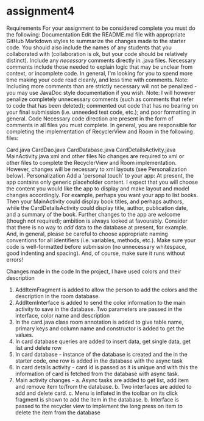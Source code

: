 # assignment4
 Requirements
 For your assignment to be considered complete you must do the following:
Documentation
Edit the README.md file with appropriate GitHub Markdown styles to summarize the changes made to the starter code. You should also include the names of any students that you collaborated with (collaboration is ok, but your code should be relatively distinct).
Include any *necessary* comments directly in .java files. Necessary comments include those needed to explain logic that may be unclear from context, or incomplete code. In general, I'm looking for you to spend more time making your code read cleanly, and less time with comments.
Note: Including more comments than are strictly necessary will not be penalized - you may use JavaDoc style documentation if you wish.
Note: I will however penalize completely unnecessary comments (such as comments that refer to code that has been deleted); commented out code that has no bearing on your final submission (i.e. unneeded test code, etc.); and poor formatting in general.
Code
Necessary code direction are present in the form of comments in all files you must complete.
In general, you are responsible for completing the implementation of RecyclerView and Room in the following files:


Card.java
CardDao.java
CardDatabase.java
CardDetailsActivity.java
MainActivity.java
xml and other files
No changes are required to xml or other files to complete the RecyclerView and Room implementation.
However, changes will be necessary to xml layouts (see Personalization below).
Personalization
Add a 'personal touch' to your app:  At present, the app contains only generic placeholder content. I expect that you will choose the content you would like the app to display and make layout and model changes accordingly. For example, perhaps you want your app to list books. Then your MainActivity could display book titles, and perhaps authors, while the CardDetailsActivity could display title, author, publication date, and a summary of the book.
Further changes to the app are welcome (though not required); ambition is always looked at favourably. Consider that there is no way to *add* data to the database at present, for example.
And, in general, please be careful to choose appropriate naming conventions for all identifiers (i.e. variables, methods, etc.). Make sure your code is well-formatted before submission (no unnecessary whitespace, good indenting and spacing). And, of course, make sure it runs without errors!

Changes made in the code
In the project, I have used colors and their description
1. AddItemFragment is added to allow the person to add the colors and the description in the room database.
2. AddItemInterface is added to send the color information to the main activity to save in the database. Two parameters are passed in the interface, color name and description
3. In the card.java class room annotation is added to give table name, primary keys and column name and constructor is added to get the values.
4. In card database queries are added to insert data, get single data, get list and delete row
5. In card database - instance of the database is created and the in the starter code, one row is added in the database with the async task
6. In card details activity - card id is passed as it is unique and with this the information of card is fetched from the database with async task.
7. Main activity changes -
    a. Async tasks are added to get list, add item and remove item to/from the database.
    b. Two interfaces are added to add and delete card.
    c. Menu is inflated in the toolbar on its click fragment is shown to add the item in the database.
    b. Interface is passed to the recycler view to implement the long press on item to delete the item from the database


